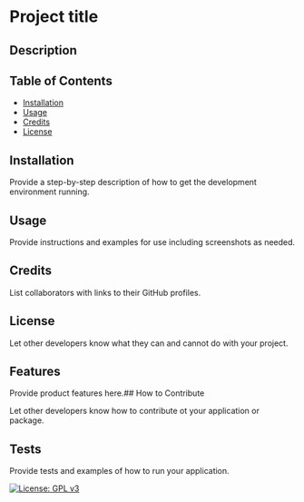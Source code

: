 # Project title

## Description

## Table of Contents

- [Installation](#installation)
- [Usage](#usage)
- [Credits](#credits)
- [License](#license)

## Installation

Provide a step-by-step description of how to get the development environment running.

## Usage

Provide instructions and examples for use including screenshots as needed.

## Credits

List collaborators with links to their GitHub profiles.

## License

Let other developers know what they can and cannot do with your project.

## Features

Provide product features here.## How to Contribute

Let other developers know how to contribute ot your application or package.

## Tests

Provide tests and examples of how to run your application.

[![License: GPL v3](https://img.shields.io/badge/License-GPLv3-blue.svg)](https://www.gnu.org/licenses/gpl-3.0)